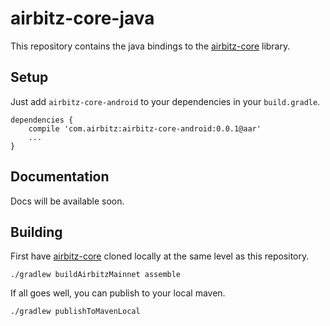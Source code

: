 # airbitz-core-java

This repository contains the java bindings to the [airbitz-core][core] library.

## Setup

Just add `airbitz-core-android` to your dependencies in your `build.gradle`.

    dependencies {
        compile 'com.airbitz:airbitz-core-android:0.0.1@aar'
        ...
    }

## Documentation

Docs will be available soon.

## Building

First have [airbitz-core][core] cloned locally at the same level as this repository.

    ./gradlew buildAirbitzMainnet assemble

If all goes well, you can publish to your local maven.

    ./gradlew publishToMavenLocal

[core]: https://github.com/airbitz/airbitz-core
